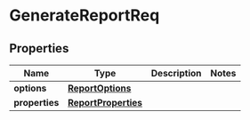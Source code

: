 # GenerateReportReq

## Properties
Name | Type | Description | Notes
------------ | ------------- | ------------- | -------------
**options** | [**ReportOptions**](ReportOptions.md) |  | 
**properties** | [**ReportProperties**](ReportProperties.md) |  | 
